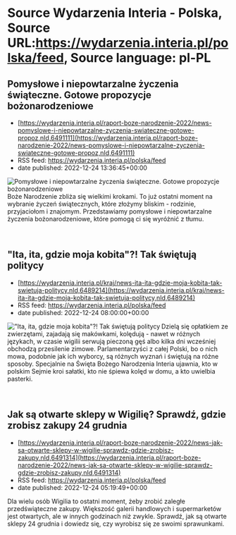 # Source Wydarzenia Interia - Polska, Source URL:https://wydarzenia.interia.pl/polska/feed, Source language: pl-PL

## Pomysłowe i niepowtarzalne życzenia świąteczne. Gotowe propozycje bożonarodzeniowe
 - [https://wydarzenia.interia.pl/raport-boze-narodzenie-2022/news-pomyslowe-i-niepowtarzalne-zyczenia-swiateczne-gotowe-propoz,nId,6491111](https://wydarzenia.interia.pl/raport-boze-narodzenie-2022/news-pomyslowe-i-niepowtarzalne-zyczenia-swiateczne-gotowe-propoz,nId,6491111)
 - RSS feed: https://wydarzenia.interia.pl/polska/feed
 - date published: 2022-12-24 13:36:45+00:00

<p><a href="https://wydarzenia.interia.pl/raport-boze-narodzenie-2022/news-pomyslowe-i-niepowtarzalne-zyczenia-swiateczne-gotowe-propoz,nId,6491111"><img align="left" alt="Pomysłowe i niepowtarzalne życzenia świąteczne. Gotowe propozycje bożonarodzeniowe" src="https://i.iplsc.com/pomyslowe-i-niepowtarzalne-zyczenia-swiateczne-gotowe-propoz/000GJ141FXD5KIRB-C321.jpg" /></a>Boże Narodzenie zbliża się wielkimi krokami. To już ostatni moment na wybranie życzeń świątecznych, które złożymy bliskim - rodzinie, przyjaciołom i znajomym. Przedstawiamy pomysłowe i niepowtarzalne życzenia bożonarodzeniowe, które pomogą ci się wyróżnić z tłumu.</p><br clear="all" />

## "Ita, ita, gdzie moja kobita"?! Tak świętują politycy
 - [https://wydarzenia.interia.pl/kraj/news-ita-ita-gdzie-moja-kobita-tak-swietuja-politycy,nId,6489214](https://wydarzenia.interia.pl/kraj/news-ita-ita-gdzie-moja-kobita-tak-swietuja-politycy,nId,6489214)
 - RSS feed: https://wydarzenia.interia.pl/polska/feed
 - date published: 2022-12-24 08:00:00+00:00

<p><a href="https://wydarzenia.interia.pl/kraj/news-ita-ita-gdzie-moja-kobita-tak-swietuja-politycy,nId,6489214"><img align="left" alt="&quot;Ita, ita, gdzie moja kobita&quot;?! Tak świętują politycy " src="https://i.iplsc.com/ita-ita-gdzie-moja-kobita-tak-swietuja-politycy/000GJ20C24GYJR8U-C321.jpg" /></a>Dzielą się opłatkiem ze zwierzętami, zajadają się makówkami, kolędują - nawet w różnych językach, w czasie wigilii serwują pieczoną gęś albo kilka dni wcześniej obchodzą przesilenie zimowe. Parlamentarzyści z całej Polski, bo o nich mowa, podobnie jak ich wyborcy, są różnych wyznań i świętują na różne sposoby. Specjalnie na Święta Bożego Narodzenia Interia ujawnia, kto w polskim Sejmie kroi sałatki, kto nie śpiewa kolęd w domu, a kto uwielbia pasterki.</p><br clear="all" />

## Jak są otwarte sklepy w Wigilię? Sprawdź, gdzie zrobisz zakupy 24 grudnia
 - [https://wydarzenia.interia.pl/raport-boze-narodzenie-2022/news-jak-sa-otwarte-sklepy-w-wigilie-sprawdz-gdzie-zrobisz-zakupy,nId,6491314](https://wydarzenia.interia.pl/raport-boze-narodzenie-2022/news-jak-sa-otwarte-sklepy-w-wigilie-sprawdz-gdzie-zrobisz-zakupy,nId,6491314)
 - RSS feed: https://wydarzenia.interia.pl/polska/feed
 - date published: 2022-12-24 05:19:49+00:00

<p>Dla wielu osób Wigilia to ostatni moment, żeby zrobić zaległe przedświąteczne zakupy. Większość galerii handlowych i supermarketów jest otwartych, ale w innych godzinach niż zwykle. Sprawdź, jak są otwarte sklepy 24 grudnia i dowiedz się, czy wyrobisz się ze swoimi sprawunkami.</p><br clear="all" />
